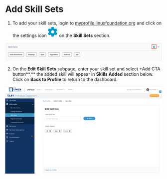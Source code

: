 # Add Skill Sets

1. To add your skill sets, login to [myprofile.linuxfoundation.org](https://myprofile.linuxfoundation.org/) and click on the settings icon![](../.gitbook/assets/settings%20%281%29.png)on the **Skill Sets** section.

![](../.gitbook/assets/skill-sets.png)

2. On the **Edit Skill Sets** subpage, enter your skill set and select +Add CTA button**,** the added skill will appear in **Skills Added** section below. Click on **Back to Profile** to return to the dashboard.

![](../.gitbook/assets/skill-sets%20%282%29.png)

